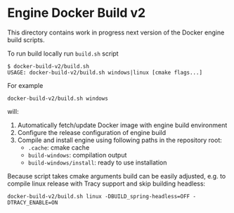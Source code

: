 # Engine Docker Build v2

This directory contains work in progress next version of the Docker engine
build scripts.

To run build locally run `build.sh` script

```console
$ docker-build-v2/build.sh
USAGE: docker-build-v2/build.sh windows|linux [cmake flags...]
```

For example

```shell
docker-build-v2/build.sh windows
```

will:

1. Automatically fetch/update Docker image with engine build environment
2. Configure the release configuration of engine build
3. Compile and install engine using following paths in the repository root:
   - `.cache`: cmake cache
   - `build-windows`: compilation output
   - `build-windows/install`: ready to use installation

Because script takes cmake arguments build can be easily adjusted, e.g. to
compile linux release with Tracy support and skip building headless:

```shell
docker-build-v2/build.sh linux -DBUILD_spring-headless=OFF -DTRACY_ENABLE=ON
```
